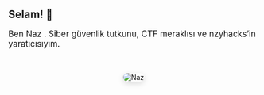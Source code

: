 <div style="display: flex; align-items: center; justify-content: space-between; gap: 32px; margin-top: 40px; flex-wrap: wrap;">

  <!-- Sol: Selamlama Metni -->
  <div style="flex: 1; min-width: 250px;">
    <h2 style="margin-bottom: 16px;">Selam! 👋</h2>
    <p style="font-size: 1.2em;">Ben  Naz . Siber güvenlik tutkunu, CTF meraklısı ve nzyhacks’in yaratıcısıyım.</p>
  </div>

 <!-- Sağ: Fotoğraf -->
<div style="flex: 1; min-width: 250px; text-align: center;">
  <style>
    .profile-photo {
      max-width: 100%;
      height: auto;
      border-radius: 16px;
      box-shadow: 0 4px 12px rgba(0, 0, 0, 0.15);
      transition: transform 0.3s ease, box-shadow 0.3s ease;
    }

    .profile-photo:hover {
      transform: scale(1.05);
      box-shadow: 0 6px 18px rgba(0, 0, 0, 0.2);
    }
  </style>

  <img src="{{ '/assets/images/ben.png' | relative_url }}" alt="Naz" class="profile-photo">
</div>

</div>
